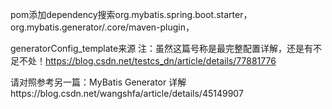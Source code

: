 pom添加dependency搜索org.mybatis.spring.boot.starter，org.mybatis.generator/.core/maven-plugin，

generatorConfig_template来源
注：虽然这篇号称是最完整配置详解，还是有不足不处！https://blog.csdn.net/testcs_dn/article/details/77881776

请对照参考另一篇：MyBatis Generator 详解https://blog.csdn.net/wangshfa/article/details/45149907
